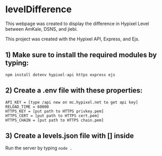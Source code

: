# levelDifference
This webpage was created to display the difference in Hypixel Level between AmKale, DSNS, and jiebi.

This project was created with the Hypixel API, Express, and Ejs.

## 1) Make sure to install the required modules by typing:
`npm install dotenv hypixel-api https express ejs`

## 2) Create a .env file with these properties:
```
API_KEY = [type /api new on mc.hypixel.net to get api key]
RELOAD_TIME = 60000
HTTPS_KEY = [put path to HTTPS privkey.pem]
HTTPS_CERT = [put path to HTTPS cert.pem]
HTTPS_CHAIN = [put path to HTTPS chain.pem]
```

## 3) Create a levels.json file with [] inside

Run the server by typing `node .`
